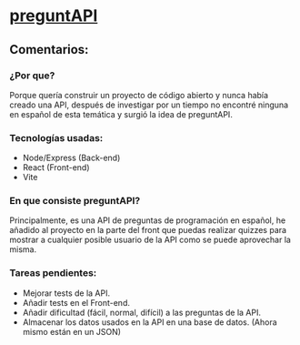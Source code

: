 # [preguntAPI](https://www.preguntapi.dev)

## Comentarios:

### ¿Por que? 
Porque quería construir un proyecto de código abierto y nunca había creado una API, después de investigar por un tiempo no encontré ninguna en español de esta temática y surgió la idea de preguntAPI.

### Tecnologías usadas:
- Node/Express (Back-end)
- React (Front-end)
- Vite

### En que consiste preguntAPI?
Principalmente, es una API de preguntas de programación en español, he añadido al proyecto en la parte del front que puedas realizar quizzes para mostrar a cualquier posible usuario de la API como se puede aprovechar la misma.

### Tareas pendientes:
- Mejorar tests de la API.
- Añadir tests en el Front-end.
- Añadir dificultad (fácil, normal, difícil) a las preguntas de la API.
- Almacenar los datos usados en la API en una base de datos. (Ahora mismo están en un JSON)



